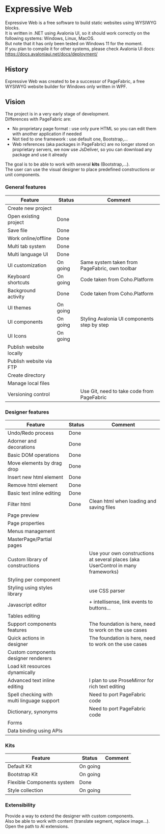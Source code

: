 # Expressive Web

Expressive Web is a free software to build static websites using WYSIWYG blocks.  
It is written in .NET using Avalonia UI, so it should work correctly on the following systems: Windows, Linux, MacOS.  
But note that it has only been tested on Windows 11 for the moment.  
If you plan to compile it for other systems, please check Avalonia UI docs: https://docs.avaloniaui.net/docs/deployment/

## History

Expressive Web was created to be a successor of PageFabric, a free WYSIWYG website builder for Windows only written in
WPF.

## Vision

The project is in a very early stage of development.  
Differences with PageFabric are:

* No proprietary page format : use only pure HTML so you can edit them with another application if needed
* Not tied to one framework : use default one, Bootstrap,...
* Web references (aka packages in PageFabric) are no longer stored on proprietary servers, we now use JsDeliver, so you can download any package and use it already

The goal is to be able to work with several **kits** (Bootstrap,...).  
The user can use the visual designer to place predefined constructions or unit components.

### General features

| Feature                 | Status   | Comment                                        |
|-------------------------|----------|------------------------------------------------|
| Create new project      |          |                                                |
| Open existing project   | Done     |                                                |
| Save file               | Done     |                                                |
| Work online/offline     | Done     |                                                |
| Multi tab system        | Done     |                                                |
| Multi language UI       | Done     |                                                |
| UI customization        | On going | Same system taken from PageFabric, own toolbar |
| Keyboard shortcuts      | On going | Code taken from Coho.Platform                  |
| Background activity     | Done     | Code taken from Coho.Platform                  |
| UI themes               | On going |                                                |
| UI components           | On going | Styling Avalonia UI components step by step    |
| UI Icons                | On going |                                                |
| Publish website locally |          |                                                |
| Publish website via FTP |          |                                                |
| Create directory        |          |                                                |
| Manage local files      |          |                                                |
| Versioning control      |          | Use Git, need to take code from PageFabric     |

### Designer features

| Feature                                    | Status | Comment                                                                           |
|--------------------------------------------|--------|-----------------------------------------------------------------------------------|
| Undo/Redo process                          | Done   |                                                                                   |
| Adorner and decorations                    | Done   |                                                                                   |
| Basic DOM operations                       | Done   |                                                                                   |
| Move elements by drag drop                 | Done   |                                                                                   |
| Insert new html element                    | Done   |                                                                                   |
| Remove html element                        | Done   |                                                                                   |
| Basic text inline editing                  | Done   |                                                                                   |
| Filter html                                | Done   | Clean html when loading and saving files                                          |
| Page preview                               |        |                                                                                   |
| Page properties                            |        |                                                                                   |
| Menus management                           |        |                                                                                   |
| MasterPage/Partial pages                   |        |                                                                                   |
| Custom library of constructions            |        | Use your own constructions at several places (aka UserControl in many frameworks) |
| Styling per component                      |        |                                                                                   |
| Styling using styles library               |        | use CSS parser                                                                    |
| Javascript editor                          |        | + intellisense, link events to buttons...                                         |
| Tables editing                             |        |                                                                                   |
| Support components features                |        | The foundation is here, need to work on the use cases                             |
| Quick actions in designer                  |        | The foundation is here, need to work on the use cases                             |
| Custom components designer renderers       |        |                                                                                   |
| Load kit resources dynamically             |        |                                                                                   |
| Advanced text inline editing               |        | I plan to use ProseMirror for rich text editing                                   |
| Spell checking with multi linguage support |        | Need to port PageFabric code                                                      |
| Dictionary, synonyms                       |        | Need to port PageFabric code                                                      |
| Forms                                      |        |                                                                                   |
| Data binding using APIs                    |        |                                                                                   |

### Kits

| Feature                    | Status   | Comment |
|----------------------------|----------|---------|
| Default Kit                | On going |         |
| Bootstrap Kit              | On going |         |
| Flexible Components system | Done     |         |
| Style collection           | On going |         |

### Extensibility

Provide a way to extend the designer with custom components.  
Also be able to work with content (translate segment, replace image...).  
Open the path to AI extensions.
